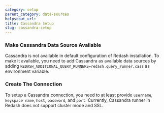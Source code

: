 ```yaml
---
category: setup
parent_category: data-sources
helpscout_url: 
title: Cassandra Setup
slug: cassandra-setup
---
```

### Make Cassandra Data Source Available

Cassandra is not available in default configuration of Redash installation. To make it available, you need to add Cassandra as available data sources by adding `REDASH_ADDITIONAL_QUERY_RUNNERS=redash.query_runner.cass` as environment variable.


### Create The Connection

To setup a Cassandra connection, you need to at least provide `username`, `keyspace name`, `host`, `password`, and `port`. Currently, Cassandra runner in Redash does not support cluster mode and SSL. 
